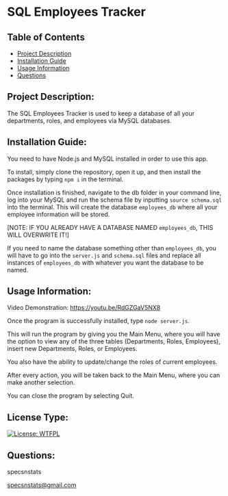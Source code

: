 # SQL Employees Tracker

## Table of Contents
 
- [Project Description](./newREADME#project-description)
- [Installation Guide](./newREADME#installation-guide)
- [Usage Information](./newREADME#usage-information)
- [Questions](./newREADME#questions)

## Project Description:
The SQL Employees Tracker is used to keep a database of all your departments, roles, and employees via MySQL databases. 

## Installation Guide:

You need to have Node.js and MySQL installed in order to use this app.

To install, simply clone the repository, open it up, and then install the packages by typing ```npm i``` in the terminal. 

Once installation is finished, navigate to the db folder in your command line, log into your MySQL and run the schema file by inputting ```source schema.sql``` into the terminal. This will create the database ```employees_db``` where all your employee information will be stored. 

[NOTE: IF YOU ALREADY HAVE A DATABASE NAMED ```employees_db```, THIS WILL OVERWRITE IT!]

If you need to name the database something other than ```employees_db```, you will have to go into the ```server.js``` and ```schema.sql``` files and replace all instances of ```employees_db``` with whatever you want the database to be named. 

## Usage Information:

Video Demonstration: https://youtu.be/RdGZGaV5NX8

Once the program is successfully installed, type ```node server.js```.

This will run the program by giving you the Main Menu, where you will have the option to view any of the three tables (Departments, Roles, Employees), insert new Departments, Roles, or Employees. 

You also have the ability to update/change the roles of current employees.

After every action, you will be taken back to the Main Menu, where you can make another selection. 

You can close the program by selecting Quit.

## License Type:
[![License: WTFPL](https://img.shields.io/badge/License-WTFPL-brightgreen.svg)](http://www.wtfpl.net/about/)

## Questions:
specsnstats

specsnstats@gmail.com